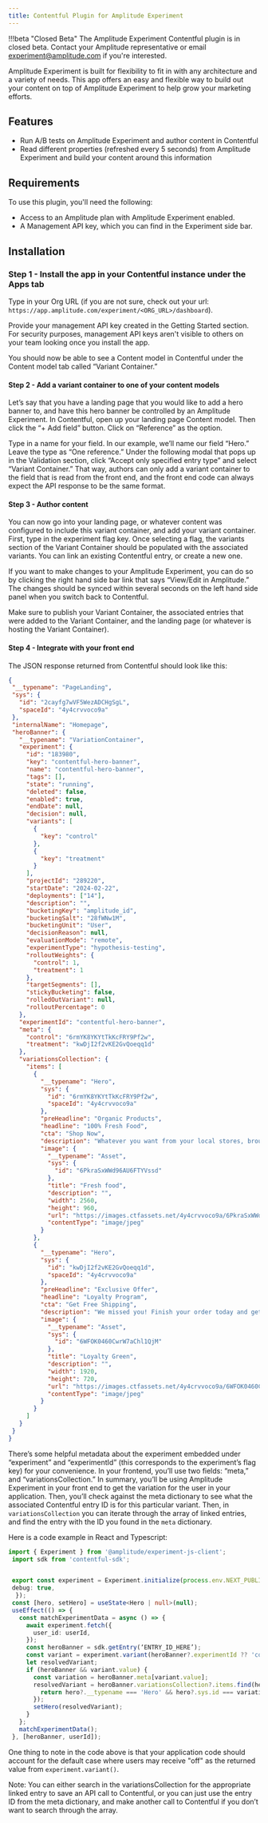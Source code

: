 ```yaml
---
title: Contentful Plugin for Amplitude Experiment
---
```


!!!beta "Closed Beta"
    The Amplitude Experiment Contentful plugin is in closed beta. Contact your Amplitude representative or email experiment@amplitude.com if you're interested.

Amplitude Experiment is built for flexibility to fit in with any architecture and a variety of needs. This app offers an easy and flexible way to build out your content on top of Amplitude Experiment to help grow your marketing efforts.

## Features

- Run A/B tests on Amplitude Experiment and author content in Contentful
- Read different properties (refreshed every 5 seconds) from Amplitude Experiment and build your content around this information

## Requirements

To use this plugin, you'll need the following:

- Access to an Amplitude plan with Amplitude Experiment enabled.
- A Management API key, which you can find in the Experiment side bar.

## Installation

### Step 1 - Install the app in your Contentful instance under the Apps tab

Type in your Org URL (if you are not sure, check out your url: `https://app.amplitude.com/experiment/<ORG_URL>/dashboard`).

Provide your management API key created in the Getting Started section.  For security purposes, management API keys aren't visible to others on your team looking  once you install the app.

You should now be able to see a Content model in Contentful under the Content model tab called “Variant Container.”

#### Step 2 - Add a variant container to one of your content models

Let’s say that you have a landing page that you would like to add a hero banner to, and have this hero banner be controlled by an Amplitude Experiment. In Contentful, open up your landing page Content model. Then click the “+ Add field” button. Click on “Reference” as the option.

Type in a name for your field. In our example, we’ll name our field “Hero.” Leave the type as “One reference.” Under the following modal that pops up in the Validation section, click “Accept only specified entry type” and select “Variant Container.” That way, authors can only add a variant container to the field that is read from the front end, and the front end code can always expect the API response to be the same format.

#### Step 3 - Author content

You can now go into your landing page, or whatever content was configured to include this variant container, and add your variant container. First, type in the experiment flag key. Once selecting a flag, the variants section of the Variant Container should be populated with the associated variants. You can link an existing Contentful entry, or create a new one.

If you want to make changes to your Amplitude Experiment, you can do so by clicking the right hand side bar link that says “View/Edit in Amplitude.” The changes should be synced within several seconds on the left hand side panel when you switch back to Contentful.

Make sure to publish your Variant Container, the associated entries that were added to the Variant Container, and the landing page (or whatever is hosting the Variant Container).

#### Step 4 - Integrate with your front end

The JSON response returned from Contentful should look like this:

```json
{
 "__typename": "PageLanding",
 "sys": {
   "id": "2cayfg7wVF5WezADCHgSgL",
   "spaceId": "4y4crvvoco9a"
 },
 "internalName": "Homepage",
 "heroBanner": {
   "__typename": "VariationContainer",
   "experiment": {
     "id": "183980",
     "key": "contentful-hero-banner",
     "name": "contentful-hero-banner",
     "tags": [],
     "state": "running",
     "deleted": false,
     "enabled": true,
     "endDate": null,
     "decision": null,
     "variants": [
       {
         "key": "control"
       },
       {
         "key": "treatment"
       }
     ],
     "projectId": "289220",
     "startDate": "2024-02-22",
     "deployments": ["14"],
     "description": "",
     "bucketingKey": "amplitude_id",
     "bucketingSalt": "28fWNw1M",
     "bucketingUnit": "User",
     "decisionReason": null,
     "evaluationMode": "remote",
     "experimentType": "hypothesis-testing",
     "rolloutWeights": {
       "control": 1,
       "treatment": 1
     },
     "targetSegments": [],
     "stickyBucketing": false,
     "rolledOutVariant": null,
     "rolloutPercentage": 0
   },
   "experimentId": "contentful-hero-banner",
   "meta": {
     "control": "6rmYK8YKYtTkKcFRY9Pf2w",
     "treatment": "kwDjI2f2vKE2GvQoeqq1d"
   },
   "variationsCollection": {
     "items": [
       {
         "__typename": "Hero",
         "sys": {
           "id": "6rmYK8YKYtTkKcFRY9Pf2w",
           "spaceId": "4y4crvvoco9a"
         },
         "preHeadline": "Organic Products",
         "headline": "100% Fresh Food",
         "cta": "Shop Now",
         "description": "Whatever you want from your local stores, brought right to your door. \t\t\t\t\t\t\t",
         "image": {
           "__typename": "Asset",
           "sys": {
             "id": "6PkraSxWWd96AU6FTYVssd"
           },
           "title": "Fresh food",
           "description": "",
           "width": 2560,
           "height": 960,
           "url": "https://images.ctfassets.net/4y4crvvoco9a/6PkraSxWWd96AU6FTYVssd/69b8d7f7cabb9f578097d50f2bf8aa70/Hero-3-1-scaled.jpg",
           "contentType": "image/jpeg"
         }
       },
       {
         "__typename": "Hero",
         "sys": {
           "id": "kwDjI2f2vKE2GvQoeqq1d",
           "spaceId": "4y4crvvoco9a"
         },
         "preHeadline": "Exclusive Offer",
         "headline": "Loyalty Program",
         "cta": "Get Free Shipping",
         "description": "We missed you! Finish your order today and get free shipping when you join our loyalty program.",
         "image": {
           "__typename": "Asset",
           "sys": {
             "id": "6WFOK0460CwrW7aChl1QjM"
           },
           "title": "Loyalty Green",
           "description": "",
           "width": 1920,
           "height": 720,
           "url": "https://images.ctfassets.net/4y4crvvoco9a/6WFOK0460CwrW7aChl1QjM/e52fb2129b848203f6006ff9881309d9/Hero-_-loyalty-green.jpg",
           "contentType": "image/jpeg"
         }
       }
     ]
   }
 }
}
```

There’s some helpful metadata about the experiment embedded under “experiment” and “experimentId” (this corresponds to the experiment’s flag key) for your convenience. In your frontend, you’ll use two fields: “meta,” and “variationsCollection.” In summary, you’ll be using Amplitude Experiment in your front end to get the variation for the user in your application. Then, you’ll check against the meta dictionary to see what the associated Contentful entry ID is for this particular variant. Then, in `variationsCollection` you can iterate through the array of linked entries, and find the entry with the ID you found in the `meta` dictionary.

Here is a code example in React and Typescript:

```typescript
import { Experiment } from '@amplitude/experiment-js-client';
 import sdk from 'contentful-sdk';


 export const experiment = Experiment.initialize(process.env.NEXT_PUBLIC_AMPLITUDE_EXPERIMENT_CLIENT_KEY || "", {
 debug: true,
  });
 const [hero, setHero] = useState<Hero | null>(null);
 useEffect(() => {
   const matchExperimentData = async () => {
     await experiment.fetch({
       user_id: userId,
     });
     const heroBanner = sdk.getEntry(‘ENTRY_ID_HERE’);
     const variant = experiment.variant(heroBanner?.experimentId ?? 'control');
     let resolvedVariant;
     if (heroBanner && variant.value) {
       const variation = heroBanner.meta[variant.value];
       resolvedVariant = heroBanner.variationsCollection?.items.find(hero => {
         return hero?.__typename === 'Hero' && hero?.sys.id === variation;
       });
       setHero(resolvedVariant);
     }
   };
   matchExperimentData();
 }, [heroBanner, userId]);
```

One thing to note in the code above is that your application code should account for the default case where users may receive "off" as the returned value from `experiment.variant()`.

Note: You can either search in the variationsCollection for the appropriate linked entry to save an API call to Contentful, or you can just use the entry ID from the meta dictionary, and make another call to Contentful if you don’t want to search through the array.

